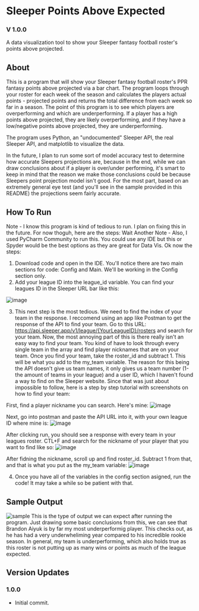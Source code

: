 # Sleeper Points Above Expected
### V 1.0.0
A data visualization tool to show your Sleeper fantasy football roster's points above projected.
## About
This is a program that will show your Sleeper fantasy football roster's PPR fantasy points above projected via a bar chart. The program loops through your roster for each week of the season and calculates the players actual points - projected points and returns the total difference from each week so far in a season. The point of this program is to see which players are overperforming and which are underperforming. If a player has a high points above projected, they are likely overperforming, and if they have a low/negative points above projected, they are underperforming.

The program uses Python, an "undocumented" Sleeper API, the real Sleeper API, and matplotlib to visualize the data.

In the future, I plan to run some sort of model accuracy test to determine how accurate Sleepers projections are, because in the end, while we can draw conclusions about if a player is over/under performing, it's smart to keep in mind that the reason we make those conclusions could be because Sleepers point projection model isn't good. For the most part, based on an extremely general eye test (and you'll see in the sample provided in this README) the projections seem fairly accurate.
## How To Run
Note - I know this program is kind of tedious to run. I plan on fixing this in the future. For now thoguh, here are the steps:
Wait Another Note - Also, I used PyCharm Community to run this. You could use any IDE but this or Spyder would be the best options as they are great for Data Vis. Ok now the steps:
1. Download code and open in the IDE. You'll notice there are two main sections for code: Config and Main. We'll be working in the Config section only.
2. Add your league ID into the league_id variable. You can find your leagues ID in the Sleeper URL bar like this:

  ![image](https://user-images.githubusercontent.com/68918006/142666167-5927076e-6c3b-4adf-871e-183a08e6c468.png)

3. This next step is the most tedious. We need to find the index of your team in the response. I reccomend using an app like Postman to get the response of the API to find your team. Go to this URL: https://api.sleeper.app/v1/league/{YourLeagueID}/rosters and search for your team. Now, the most annoying part of this is there really isn't an easy way to find your team. You kind of have to look through every single team in the array and find player nicknames that are on your team. Once you find your team, take the roster_id and subtract 1. This will be what you add to the my_team variable. The reason for this being the API doesn't give us team names, it only gives us a team number (1-the amount of teams in your league) and a user ID, which I haven't found a way to find on the Sleeper website. Since that was just about impossible to follow, here is a step by step tutorial with screenshots on how to find your team:

First, find a player nickname you can search. Here's mine:
![image](https://user-images.githubusercontent.com/68918006/142706285-f6be267b-738f-4f15-80d5-a60b875173cc.png)

Next, go into postman and paste the API URL into it, with your own league ID where mine is:
![image](https://user-images.githubusercontent.com/68918006/142706365-6ba8cbdd-60d7-474e-afad-7888b3f39bf1.png)

After clicking run, you should see a response with every team in your leagues roster. CTL+F and search for the nickname of your player that you want to find like so:
![image](https://user-images.githubusercontent.com/68918006/142706403-120afdac-65ea-494a-9920-7d2a0228c7e8.png)

After fidning the nickname, scroll up and find roster_id. Subtract 1 from that, and that is what you put as the my_team variable:
![image](https://user-images.githubusercontent.com/68918006/142706477-089c735a-0d84-4f40-8867-2cb3e68eb1ad.png)



4. Once you have all of the variables in the config section asigned, run the code! It may take a while so be patient with that.


## Sample Output
![sample](https://user-images.githubusercontent.com/68918006/142657452-f41ae6a1-ea78-413e-a0e2-503e75883884.png)
This is the type of output we can expect after running the program. Just drawing some basic conclusions from this, we can see that Brandon Aiyuk is by far my most underperformig player. This checks out, as he has had a very underwheliming year compared to his incredible rookie season. In general, my team is underperforming, which also holds true as this roster is not putting up as many wins or points as much of the league expected. 
## Version Updates
### 1.0.0
- Initial commit.
